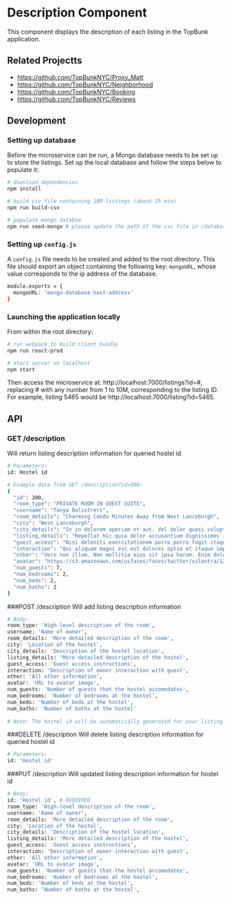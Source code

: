 # Description Component
This component displays the description of each listing in the TopBunk application.

## Related Projectts

  - https://github.com/TopBunkNYC/Proxy_Matt
  - https://github.com/TopBunkNYC/Neighborhood
  - https://github.com/TopBunkNYC/Booking
  - https://github.com/TopBunkNYC/Reviews

## Development

### Setting up database
Before the microservice can be run, a Mongo database needs to be set up to store the listings. Set up the local database and follow the steps below to populate it:

```sh
# download dependencies
npm install

# build csv file containing 10M listings (about 25 min)
npm run build-csv

# populate mongo databse
npm run seed-mongo # please update the path of the csv file in /database/mongoInit.sh to the location of your file
```

### Setting up `config.js`
A `config.js` file needs to be created and added to the root directory. This file should export an object containing the following key: `mongoURL`, whose value corresponds to the ip address of the database.

```sh
module.exports = {
  mongoURL: 'mongo-database-host-address'
}
```

### Launching the application locally
From within the root directory:

```sh
# run webpack to build client bundle
npm run react-prod

# start server on localhost
npm start
```

Then access the microservice at: http://localhost:7000/listings?id=#, replacing # with any number from 1 to 10M, corresponding to the listing ID. For example, listing 5465 would be http://localhost:7000/listing?id=5465.

## API

### GET /description
Will return listing description information for queried hostel id

```sh
# Parameters:
id: Hostel id
```

```sh
# Example data from GET /description?id=300:
{
  "id": 300,
  "room_type": "PRIVATE ROOM IN GUEST SUITE",
  "username": "Tanya Balistreri",
  "room_details": "Charming Condo Minutes Away from West Lanceburgh",
  "city": "West Lanceburgh",
  "city_details": "In in dolorem aperiam et aut. Vel dolor quasi voluptas voluptatum velit iure quia. Rerum commodi officiis. Sit rerum ut dolor ducimus quia. Tempora molestias maxime minima consequuntur voluptas. Laboriosam aut sint nobis eligendi aut illo pariatur. Corrupti tenetur natus. Minus vel possimus numquam officia rerum quasi. Harum molestiae qui et cum qui adipisci repellat delectus dolor. Laudantium voluptates minima suscipit non qui laudantium dolorem eum.",
  "listing_details": "Repellat hic quia dolor accusantium dignissimos in. Doloribus in officiis sed mollitia commodi. Aut ut consectetur. Ut modi aspernatur voluptatem aliquam. Magnam in sint labore labore architecto quam. Sed vero maxime a fugit odit est corrupti rerum omnis. Aut officia voluptatem. Aut quia impedit et et cupiditate occaecati. Quam deserunt consequuntur vel. Alias quia et facere inventore. Vel qui voluptatibus similique ea aut reprehenderit rem reprehenderit.",
  "guest_access": "Nisi deleniti exercitationem porro porro fugit itaque. Adipisci saepe rem nulla iste laborum officiis. Illo exercitationem numquam quos autem qui. A eius quaerat sed. Vero tempora inventore unde et temporibus illum pariatur incidunt eos. Dolore non natus aut corporis libero itaque voluptates et. Et eos et eum aut quasi molestiae vel laboriosam cumque. Qui voluptatibus voluptas qui. Veniam ipsam tempora.",
  "interaction": "Qui aliquam magni est est dolores optio et itaque impedit. Recusandae in et laboriosam voluptatem reiciendis sed quo itaque qui. Incidunt vel deleniti labore cupiditate. Voluptas eveniet delectus architecto doloribus et sed. Odit nisi incidunt vero vero. Quos ullam quia voluptates incidunt quos vel voluptas ad necessitatibus. Nemo at ea excepturi est fuga earum.",
  "other": "Vero non illum. Non mollitia eius sit ipsa harum. Enim doloremque ipsam. Dolorem enim perspiciatis et possimus cupiditate dolores. Quia quisquam maxime ipsum rerum corrupti. Autem autem nesciunt fuga beatae exercitationem quam eos commodi. Minima dolores sed reprehenderit. Et quos sit inventore ad nobis.",
  "avatar": "https://s3.amazonaws.com/uifaces/faces/twitter/xilantra/128.jpg",
  "num_guests": 7,
  "num_bedrooms": 2,
  "num_beds": 2,
  "num_baths": 2
}
```
    
###POST /description
Will add listing description information

```sh
# Body:
room_type: 'High-level description of the room',
username: 'Name of owner',
room_details: 'More detailed description of the room',
city: 'Location of the hostel',
city_details: 'Description of the hostel location',
listing_details: 'More detailed description of the hostel',
guest_access: 'Guest access instructions',
interaction: 'Description of owner interaction with guest',
other: 'All other information',
avatar: 'URL to avatar image',
num_guests: 'Number of guests that the hostel accomodates',
num_bedrooms: 'Number of bedrooms at the hostel',
num_beds: 'Number of beds at the hostel',
num_baths: 'Number of baths at the hostel'
    
# Note: The hostel id will be automatically generated for your listing
```

###DELETE /description
Will delete listing description information for queried hostel id

```sh
# Parameters:
id: 'Hostel id'
```
    
###PUT /description
Will updated listing description information for hostel id

```sh
# Body:
id: 'Hostel id', # REQUIRED
room_type: 'High-level description of the room',
username: 'Name of owner',
room_details: 'More detailed description of the room',
city: 'Location of the hostel',
city_details: 'Description of the hostel location',
listing_details: 'More detailed description of the hostel',
guest_access: 'Guest access instructions',
interaction: 'Description of owner interaction with guest',
other: 'All other information',
avatar: 'URL to avatar image',
num_guests: 'Number of guests that the hostel accomodates',
num_bedrooms: 'Number of bedrooms at the hostel',
num_beds: 'Number of beds at the hostel',
num_baths: 'Number of baths at the hostel',
```

